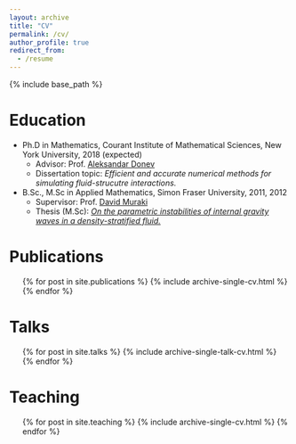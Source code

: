 ```yaml
---
layout: archive
title: "CV"
permalink: /cv/
author_profile: true
redirect_from:
  - /resume
---
```


{% include base_path %}

Education
======
* Ph.D in Mathematics, Courant Institute of Mathematical Sciences, New York University, 2018 (expected)
  * Advisor: Prof. [Aleksandar Donev](http://cims.nyu.edu/~donev/)
  * Dissertation topic: *Efficient and accurate numerical methods for simulating fluid-strucutre interactions.*
* B.Sc., M.Sc in Applied Mathematics, Simon Fraser University, 2011, 2012
  * Supervisor: Prof. [David Muraki](http://people.math.sfu.ca/~muraki/)
  * Thesis (M.Sc): [*On the parametric instabilities of internal gravity waves in a density-stratified fluid.*](http://summit.sfu.ca/item/12424)

Publications
======
  <ul>{% for post in site.publications %}
    {% include archive-single-cv.html %}
  {% endfor %}</ul>
  
Talks
======
  <ul>{% for post in site.talks %}
    {% include archive-single-talk-cv.html %}
  {% endfor %}</ul>
  
Teaching
======
  <ul>{% for post in site.teaching %}
    {% include archive-single-cv.html %}
  {% endfor %}</ul>
